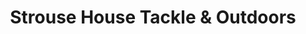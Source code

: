 ---
title: "Strouse House Tackle & Outdoors"
url: /mocksville/strouse-house-tackle-und-outdoors/
shop: Landwirtschaftlich
---